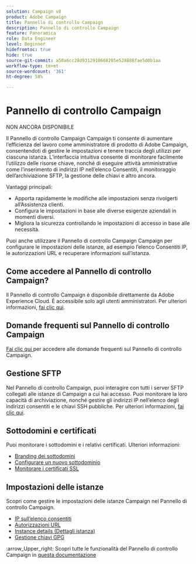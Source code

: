 ```yaml
---
solution: Campaign v8
product: Adobe Campaign
title: Pannello di controllo Campaign
description: Pannello di controllo Campaign
feature: Panoramica
role: Data Engineer
level: Beginner
hidefromtoc: true
hide: true
source-git-commit: a50a6cc28d9312910668205e528888fae5d0b1aa
workflow-type: tm+mt
source-wordcount: '361'
ht-degree: 58%

---
```


# Pannello di controllo Campaign

NON ANCORA DISPONIBILE

Il Pannello di controllo Campaign Campaign ti consente di aumentare l’efficienza del lavoro come amministratore di prodotto di Adobe Campaign, consentendoti di gestire le impostazioni e tenere traccia degli utilizzi per ciascuna istanza. L’interfaccia intuitiva consente di monitorare facilmente l’utilizzo delle risorse chiave, nonché di eseguire attività amministrative come l’inserimento di indirizzi IP nell’elenco Consentiti, il monitoraggio dell’archiviazione SFTP, la gestione delle chiavi e altro ancora.

Vantaggi principali:

* Apporta rapidamente le modifiche alle impostazioni senza rivolgerti all’Assistenza clienti.
* Configura le impostazioni in base alle diverse esigenze aziendali in momenti diversi.
* Migliora la sicurezza controllando le impostazioni di accesso in base alle necessità.

Puoi anche utilizzare il Pannello di controllo Campaign Campaign per configurare le impostazioni delle istanze, ad esempio l’elenco Consentiti IP, le autorizzazioni URL e recuperare informazioni sull’istanza.

## Come accedere al Pannello di controllo Campaign?

Il Pannello di controllo Campaign è disponibile direttamente da Adobe Experience Cloud. È accessibile solo agli utenti amministratori. Per ulteriori informazioni, [fai clic qui](https://experienceleague.adobe.com/docs/control-panel/using/discover-control-panel/accessing-control-panel.html).

## Domande frequenti sul Pannello di controllo Campaign

[Fai clic qui ](https://experienceleague.adobe.com/docs/control-panel/using/discover-control-panel/key-features.html) per accedere alle domande frequenti sul Pannello di controllo Campaign.

## Gestione SFTP

Nel Pannello di controllo Campaign, puoi interagire con tutti i server SFTP collegati alle istanze di Campaign a cui hai accesso. Puoi monitorare la loro capacità di archiviazione, nonché gestire gli indirizzi IP nell’elenco degli indirizzi consentiti e le chiavi SSH pubbliche. Per ulteriori informazioni, [fai clic qui](https://experienceleague.adobe.com/docs/control-panel/using/sftp-management/about-sftp-management.html?lang=it#sftp-management).

## Sottodomini e certificati

Puoi monitorare i sottodomini e i relativi certificati. Ulteriori informazioni:
* [Branding dei sottodomini](https://experienceleague.adobe.com/docs/control-panel/using/subdomains-and-certificates/subdomains-branding.html)
* [Configurare un nuovo sottodominio](https://experienceleague.adobe.com/docs/control-panel/using/subdomains-and-certificates/setting-up-new-subdomain.html)
* [Monitorare i certificati SSL](https://experienceleague.adobe.com/docs/control-panel/using/subdomains-and-certificates/monitoring-ssl-certificates.html)

## Impostazioni delle istanze

Scopri come gestire le impostazioni delle istanze Campaign nel Pannello di controllo Campaign.
* [IP sull’elenco consentiti](https://experienceleague.adobe.com/docs/control-panel/using/instances-settings/ip-allow-listing-instance-access.html)
* [Autorizzazioni URL](https://experienceleague.adobe.com/docs/control-panel/using/instances-settings/url-permissions.html)
* [Instance details (Dettagli istanza)](https://experienceleague.adobe.com/docs/control-panel/using/instances-settings/instance-details.html)
* [Gestione chiavi GPG](https://experienceleague.adobe.com/docs/control-panel/using/instances-settings/gpg-keys-management.html)

:arrow_Upper_right: Scopri tutte le funzionalità del Pannello di controllo Campaign in [questa documentazione](https://experienceleague.adobe.com/docs/control-panel/using/control-panel-home.html?lang=it)
